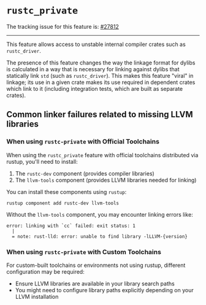 # `rustc_private`

The tracking issue for this feature is: [#27812]

[#27812]: https://github.com/rust-lang/rust/issues/27812

------------------------

This feature allows access to unstable internal compiler crates such as `rustc_driver`.

The presence of this feature changes the way the linkage format for dylibs is calculated in a way
that is necessary for linking against dylibs that statically link `std` (such as `rustc_driver`).
This makes this feature "viral" in linkage; its use in a given crate makes its use required in
dependent crates which link to it (including integration tests, which are built as separate crates).

## Common linker failures related to missing LLVM libraries

### When using `rustc-private` with Official Toolchains

When using the `rustc_private` feature with official toolchains distributed via rustup, you'll need to install:

1. The `rustc-dev` component (provides compiler libraries)
2. The `llvm-tools` component (provides LLVM libraries needed for linking)

You can install these components using `rustup`:

```text
rustup component add rustc-dev llvm-tools
```

Without the `llvm-tools` component, you may encounter linking errors like:

```text
error: linking with `cc` failed: exit status: 1
  |
  = note: rust-lld: error: unable to find library -lLLVM-{version}
```

### When using `rustc-private` with Custom Toolchains

For custom-built toolchains or environments not using rustup, different configuration may be required:

- Ensure LLVM libraries are available in your library search paths
- You might need to configure library paths explicitly depending on your LLVM installation

